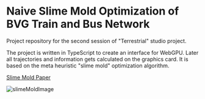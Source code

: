 # Naive Slime Mold Optimization of BVG Train and Bus Network 

Project repository for the second session of "Terrestrial" studio project.

The project is written in TypeScript to create an interface for WebGPU. Later all trajectories and information gets calculated on the graphics card. It is based on the meta heuristic "slime mold" optimization algorithm. 

[Slime Mold Paper](https://uwe-repository.worktribe.com/output/980579)

![slimeMoldImage](https://payload.cargocollective.com/1/18/598881/13800048/network_2.gif)

